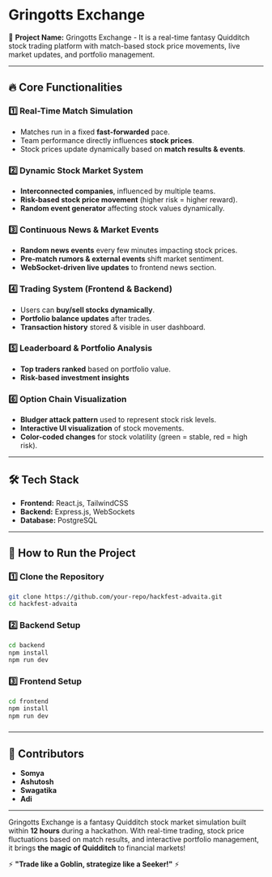 # Gringotts Exchange

🚀 **Project Name:** Gringotts Exchange - It is a real-time fantasy Quidditch stock trading platform with match-based stock price movements, live market updates, and portfolio management.

---

## 🔥 **Core Functionalities**

### **1️⃣ Real-Time Match Simulation**

- Matches run in a fixed **fast-forwarded** pace.
- Team performance directly influences **stock prices**.
- Stock prices update dynamically based on **match results & events**.

### **2️⃣ Dynamic Stock Market System**

- **Interconnected companies**, influenced by multiple teams.
- **Risk-based stock price movement** (higher risk = higher reward).
- **Random event generator** affecting stock values dynamically.

### **3️⃣ Continuous News & Market Events**

- **Random news events** every few minutes impacting stock prices.
- **Pre-match rumors & external events** shift market sentiment.
- **WebSocket-driven live updates** to frontend news section.

### **4️⃣ Trading System (Frontend & Backend)**

- Users can **buy/sell stocks dynamically**.
- **Portfolio balance updates** after trades.
- **Transaction history** stored & visible in user dashboard.

### **5️⃣ Leaderboard & Portfolio Analysis**

- **Top traders ranked** based on portfolio value.
- **Risk-based investment insights**&#x20;

### **6️⃣ Option Chain Visualization**

- **Bludger attack pattern** used to represent stock risk levels.
- **Interactive UI visualization** of stock movements.
- **Color-coded changes** for stock volatility (green = stable, red = high risk).

---

## 🛠 **Tech Stack**

- **Frontend:** React.js, TailwindCSS
- **Backend:** Express.js,  WebSockets
- **Database:** PostgreSQL

---

## 🚀 **How to Run the Project**

### **1️⃣ Clone the Repository**

```sh
git clone https://github.com/your-repo/hackfest-advaita.git
cd hackfest-advaita
```

### **2️⃣ Backend Setup**

```sh
cd backend
npm install
npm run dev
```

### **3️⃣ Frontend Setup**

```sh
cd frontend
npm install
npm run dev
```

###

---

## 📌 **Contributors**

- **Somya**
- **Ashutosh**&#x20;
- **Swagatika**
- **Adi**

&#x20;

---

Gringotts Exchange is a fantasy Quidditch stock market simulation built within **12 hours** during a hackathon. With real-time trading, stock price fluctuations based on match results, and interactive portfolio management, it brings **the magic of Quidditch** to financial markets!



⚡ **"Trade like a Goblin, strategize like a Seeker!"** ⚡

